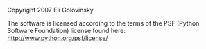 Copyright 2007 Eli Golovinsky

The software is licensed according to the terms of the PSF (Python Software Foundation) license found here: http://www.python.org/psf/license/